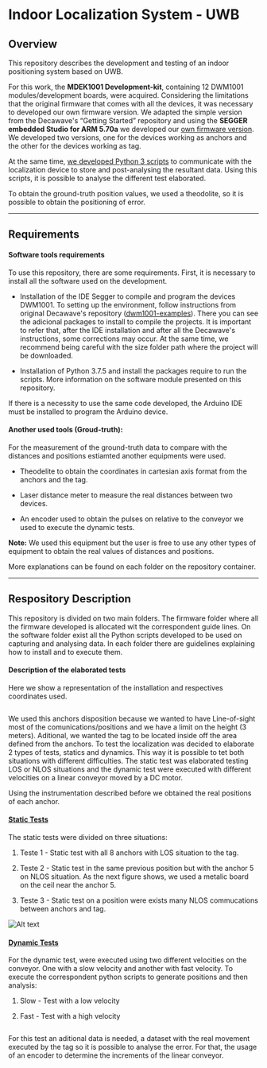 # Indoor Localization System - UWB

## Overview

This repository describes the development and testing of an indoor positioning system based on UWB.

For this work, the **MDEK1001 Development-kit**, containing 12 DWM1001 modules/development boards, were acquired. Considering the limitations that the original firmware that comes with all the devices, it was necessary to developed our own firmware version. We adapted the simple version from the Decawave's “Getting Started” repository and using the **SEGGER embedded Studio for ARM 5.70a** we developed our [own firmware version](https://github.com/ipleiria-robotics/indoor_positioning_uwb/tree/main/firmware/). We developed two versions, one for the devices working as anchors and the other for the devices working as tag.

At the same time, [we developed Python 3 scripts](https://github.com/ipleiria-robotics/indoor_positioning_uwb/tree/main/software#-indoor-localization-system---uwb---software-folder) to communicate with the localization device to store and post-analysing the resultant data. Using this scripts, it is possible to analyse the different test elaborated.

To obtain the ground-truth position values, we used a theodolite, so it is possible to obtain the positioning of error.

***

## Requirements

#### Software tools requirements

To use this repository, there are some requirements. First, it is necessary to install all the software used on the development.

- Installation of the IDE Segger to compile and program the devices DWM1001. To setting up the environment, follow instructions from original Decawave's repository ([dwm1001-examples](https://github.com/Decawave/dwm1001-examples)). There you can see the adicional packages to install to compile the projects. It is important to refer that, after the IDE installation and after all the Decawave's instructions, some corrections may occur. At the same time, we recommend being careful with the size folder path where the project will be downloaded.

- Installation of Python 3.7.5 and install the packages require to run the scripts. More information on the software module presented on this repository.

If there is a necessity to use the same code developed, the Arduino IDE must be installed to program the Arduino device.

#### Another used tools (Groud-truth):

For the measurement of the ground-truth data to compare with the distances and positions estiamted another equipments were used.

- Theodelite to obtain the coordinates in cartesian axis format from the anchors and the tag.

- Laser distance meter to measure the real distances between two devices.

- An encoder used to obtain the pulses on relative to the conveyor we used to execute the dynamic tests.

**Note:** We used this equipment but the user is free to use any other types of equipment to obtain the real values of distances and positions.

More explanations can be found on each folder on the repository container.

***

## Respository Description

This repository is divided on two main folders. The firmware folder where all the firmware developed is allocated wit the correspondent guide lines. On the software folder exist all the Python scripts developed to be used on capturing and analysing data. In each folder there are guidelines explaining how to install and to execute them.

#### Description of  the elaborated tests

Here we show a representation of the installation and respectives coordinates used.

<img title="" src="https://github.com/ipleiria-robotics/indoor_positioning_uwb/blob/main/img/sala_info.jpg" alt="">

We used this anchors disposition because we wanted to have Line-of-sight most of the comunications/positions and we have a limit on the height (3 meters). Aditional, we wanted the tag to be located inside off the area defined from the anchors. To test the localization was decided to elaborate 2 types of tests, statics and dynamics. This way it is possible to tet both situations with different difficulties. The static test was elaborated testing LOS or NLOS situations and the dynamic test were executed with different velocities on a linear conveyor moved by a DC motor.

Using the instrumentation described before we obtained the real positions of each anchor.

#### [Static Tests](https://github.com/ipleiria-robotics/indoor_positioning_uwb/tree/main/software/static_test)

The static tests were divided on three situations:

1. Teste 1 - Static test with all 8 anchors with LOS situation to the tag.

2. Teste 2 - Static test in the same previous position but with the anchor 5 on NLOS situation. As the next figure shows, we used a metalic board on the ceil near the anchor 5.

3. Teste 3 - Static test on a position were exists many NLOS commucations between anchors and tag.

<img title="Optional title" src="https://github.com/ipleiria-robotics/indoor_positioning_uwb/blob/main/img/static.png" alt="Alt text">

#### [Dynamic Tests](https://github.com/ipleiria-robotics/indoor_positioning_uwb/tree/main/software/movement_test)

For the dynamic test, were executed using two different velocities on the conveyor. One with a slow velocity and another with fast velocity. To execute the correspondent python scripts to generate positions and then analysis:

1. Slow - Test with a low velocity

2. Fast - Test with a high velocity

<img title="" src="https://github.com/ipleiria-robotics/indoor_positioning_uwb/blob/main/img/movimento1.jpg" alt="">

For this test an aditional data is needed, a dataset with the real movement executed by the tag so it is possible to analyse the error. For that, the usage of an encoder to determine the increments of the linear conveyor.
